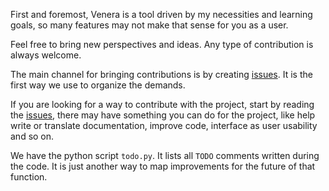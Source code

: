 First and foremost, Venera is a tool driven by my necessities and learning goals, so many features may not make that sense for you as a user.

Feel free to bring new perspectives and ideas. Any type of contribution is always welcome.

The main channel for bringing contributions is by creating [issues](https://github.com/farinap5/Venera/issues). It is the first way we use to organize the demands. 

If you are looking for a way to contribute with the project, start by reading the [issues](https://github.com/farinap5/Venera/issues), there may have something you can do for the project, like help write or translate documentation, improve code, interface as user usability and so on.

We have the python script `todo.py`. It lists all `TODO` comments written during the code. It is just another way to map improvements for the future of that function.